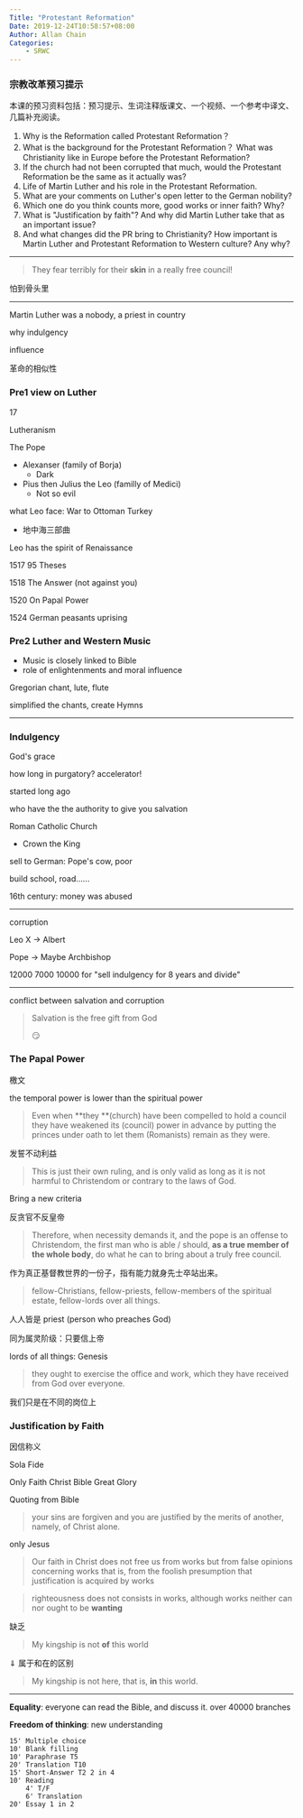 ```yaml
---
Title: "Protestant Reformation"
Date: 2019-12-24T10:58:57+08:00
Author: Allan Chain
Categories:
    - SRWC
---
```


### 宗教改革预习提示

本课的预习资料包括：预习提示、生词注释版课文、一个视频、一个参考中译文、几篇补充阅读。

1. Why is the Reformation called Protestant Reformation？
2. What is the background for the Protestant Reformation？ What was Christianity like in Europe before the Protestant Reformation? 
3.  If the church had not been corrupted that much, would the Protestant Reformation be the same as it actually was?
4. Life of Martin Luther and his role in the Protestant Reformation.
4. What are your comments on Luther's open letter to the German nobility?
5. Which one do you think counts more, good works or inner faith? Why?
6. What is "Justification by faith"? And why did Martin Luther take that as an important issue?
7. And what changes did the PR bring to Christianity? How important is Martin Luther and Protestant Reformation  to Western  culture? Any why?

---

> They fear terribly for their **skin** in a really free council!

怕到骨头里



---

Martin Luther was a nobody, a priest in country

why indulgency

influence

革命的相似性

### Pre1 view on Luther

17

Lutheranism

The Pope

- Alexanser (family of Borja)
    - Dark
- Pius then Julius the Leo (familly of Medici)
    - Not so evil

what Leo face: War to Ottoman Turkey

- 地中海三部曲

Leo has the spirit of Renaissance

1517 95 Theses

1518 The Answer (not against you)

1520 On Papal Power

1524 German peasants uprising

### Pre2 Luther and Western Music

- Music is closely linked to Bible
- role of enlightenments and moral influence

Gregorian chant, lute, flute

simplified the chants, create Hymns

---

### Indulgency

God's grace

how long in purgatory? accelerator!

started long ago

who have the the authority to give you salvation

Roman Catholic Church

- Crown the King

sell to German: Pope's cow, poor

build school, road......

16th century: money was abused

---

corruption

Leo X &rarr; Albert

Pope &rarr; Maybe Archbishop

12000 7000 10000 for "sell indulgency for 8 years and divide"

---

conflict between salvation and corruption

> Salvation is the free gift from God
>
> :smirk:

### The Papal Power

檄文

the temporal power is lower than the spiritual power

> Even when **they **(church) have been compelled to hold a council they have weakened its (council) power in advance by putting the princes under oath to let them (Romanists) remain as they were.

发誓不动利益

> This is just their own ruling, and is only valid as long as it is not harmful to Christendom or contrary to the laws of God.

Bring a new criteria

反贪官不反皇帝

> Therefore, when necessity demands it, and the pope is an offense to Christendom, the first man who is able / should, **as a true member of the whole body**, do what he can to bring about a truly free council.

作为真正基督教世界的一份子，指有能力就身先士卒站出来。

> fellow-Christians, fellow-priests, fellow-members of the spiritual estate, fellow-lords over all things.

人人皆是 priest (person who preaches God)

同为属灵阶级：只要信上帝

lords of all things: Genesis

> they ought to exercise the office and work, which they have received from God over everyone.

我们只是在不同的岗位上

### Justification by Faith

因信称义

Sola Fide

Only Faith Christ Bible Great  Glory

Quoting from Bible

> your sins are forgiven and you are justified by the merits of another, namely, of Christ alone.

only Jesus

> Our faith in Christ does not free us from works but from false opinions concerning works that is, from the foolish presumption that justification is acquired by works

> righteousness does not consists in works, although works neither can nor ought to be **wanting**

缺乏

> My kingship is not **of** this world

&dArr; 属于和在的区别

> My kingship is not here, that is, **in** this world.

---

**Equality**: everyone can read the Bible, and discuss it. over 40000 branches

**Freedom of thinking**: new understanding

```
15' Multiple choice
10' Blank filling
10' Paraphrase T5
20' Translation T10
15' Short-Answer T2 2 in 4
10' Reading
	4' T/F
	6' Translation
20' Essay 1 in 2
```